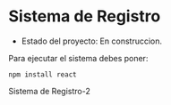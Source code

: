 <h1>Sistema de Registro</h1>

- Estado del proyecto: En construccion.

Para ejecutar el sistema debes poner:

```npm install react```

Sistema de Registro-2
